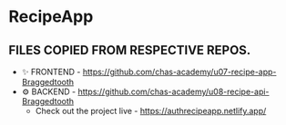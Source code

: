 # RecipeApp
## FILES COPIED FROM RESPECTIVE REPOS.
- ✨ FRONTEND -  https://github.com/chas-academy/u07-recipe-app-Braggedtooth 
- ⚙ BACKEND - https://github.com/chas-academy/u08-recipe-api-Braggedtooth
   - Check out the project live - https://authrecipeapp.netlify.app/
